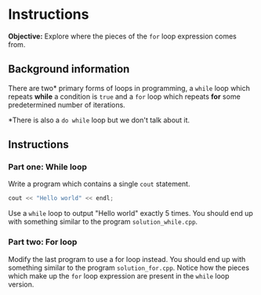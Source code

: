 # Instructions
**Objective:** Explore where the pieces of the `for` loop expression comes from. 

## Background information 
There are two* primary forms of loops in programming, a `while` loop which repeats **while** a condition is `true` and a `for` loop which repeats **for** some predetermined number of iterations.

*There is also a `do while` loop but we don't talk about it.

## Instructions
### Part one: While loop
Write a program which contains a single `cout` statement.
```cpp
cout << "Hello world" << endl;
```
Use a `while` loop to output "Hello world" exactly 5 times.
You should end up with something similar to the program `solution_while.cpp`.

### Part two: For loop
Modify the last program to use a for loop instead. You should end up with something similar to the program `solution_for.cpp`. Notice how the pieces which make up the `for` loop expression are present in the `while` loop version.